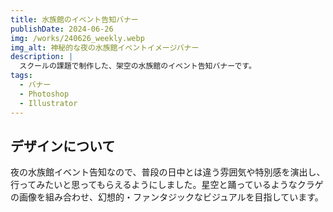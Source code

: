 ```yaml
---
title: 水族館のイベント告知バナー
publishDate: 2024-06-26 
img: /works/240626_weekly.webp
img_alt: 神秘的な夜の水族館イベントイメージバナー
description: |
  スクールの課題で制作した、架空の水族館のイベント告知バナーです。
tags:
  - バナー
  - Photoshop
  - Illustrator
---
```


## デザインについて

夜の水族館イベント告知なので、普段の日中とは違う雰囲気や特別感を演出し、行ってみたいと思ってもらえるようにしました。星空と踊っているようなクラゲの画像を組み合わせ、幻想的・ファンタジックなビジュアルを目指しています。